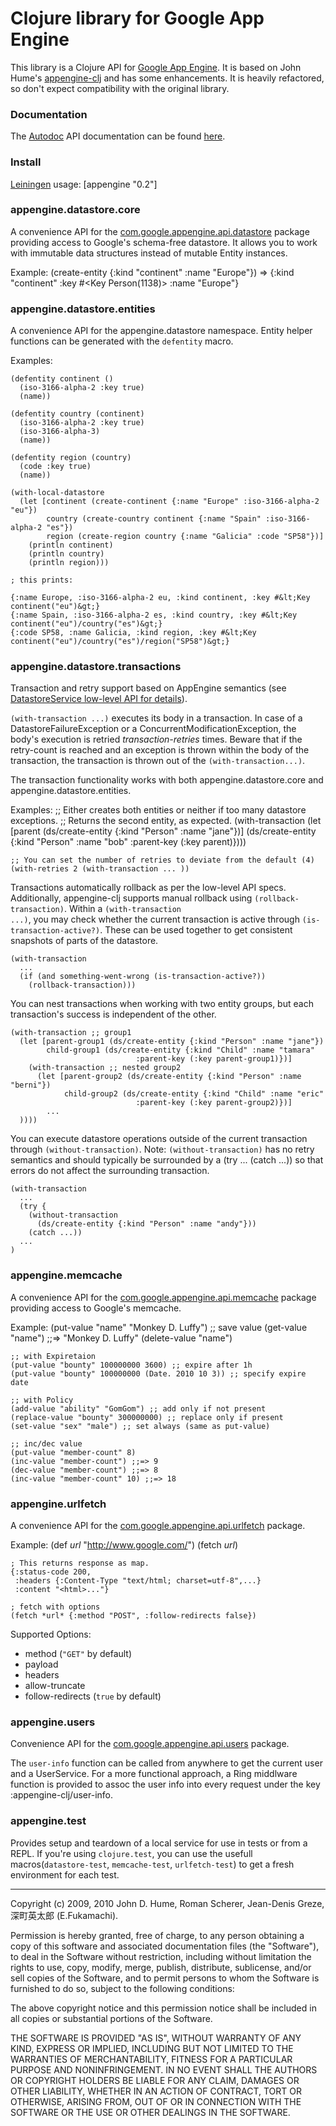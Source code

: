 # Clojure library for Google App Engine

This library is a Clojure API for [Google App
Engine](http://code.google.com/appengine). It is based on John Hume's
[appengine-clj](http://github.com/duelinmarkers/appengine-clj) and has
some enhancements. It is heavily refactored, so don't expect
compatibility with the original library.

### Documentation 

The [Autodoc](http://tomfaulhaber.github.com/autodoc) API documentation can be found
[here](http://r0man.github.com/appengine-clj).

### Install

[Leiningen](http://github.com/technomancy/leiningen) usage:
    [appengine "0.2"]

### appengine.datastore.core

A convenience API for the
[com.google.appengine.api.datastore](http://code.google.com/appengine/docs/java/javadoc/index.html?com/google/appengine/api/datastore/package-tree.html)
package providing access to Google's schema-free datastore. It allows
you to work with immutable data structures instead of mutable Entity
instances.

Example:
    (create-entity {:kind "continent" :name "Europe"})
    => {:kind "continent" :key #<Key Person(1138)> :name "Europe"}

### appengine.datastore.entities

A convenience API for the appengine.datastore namespace. Entity helper
functions can be generated with the <code>defentity</code> macro.

Examples:

    (defentity continent ()
      (iso-3166-alpha-2 :key true)
      (name))
     
    (defentity country (continent)
      (iso-3166-alpha-2 :key true)
      (iso-3166-alpha-3)
      (name))
     
    (defentity region (country)
      (code :key true)
      (name))
     
    (with-local-datastore
      (let [continent (create-continent {:name "Europe" :iso-3166-alpha-2 "eu"})
            country (create-country continent {:name "Spain" :iso-3166-alpha-2 "es"})
            region (create-region country {:name "Galicia" :code "SP58"})]
        (println continent)
        (println country)
        (println region)))
     
    ; this prints: 
     
    {:name Europe, :iso-3166-alpha-2 eu, :kind continent, :key #&lt;Key continent("eu")&gt;}
    {:name Spain, :iso-3166-alpha-2 es, :kind country, :key #&lt;Key continent("eu")/country("es")&gt;}
    {:code SP58, :name Galicia, :kind region, :key #&lt;Key continent("eu")/country("es")/region("SP58")&gt;}

### appengine.datastore.transactions

Transaction and retry support based on AppEngine semantics (see [DatastoreService low-level API for details](http://code.google.com/appengine/docs/java/javadoc/com/google/appengine/api/datastore/DatastoreService.html)).

<code>(with-transaction ...)</code> executes its body in a transaction.  In case of a DatastoreFailureException or a ConcurrentModificationException, the body's execution is retried *transaction-retries* times.  Beware that if the retry-count is reached and an exception is thrown within the body of the transaction, the transaction is thrown out of the <code>(with-transaction...)</code>.

The transaction functionality works with both appengine.datastore.core and appengine.datastore.entities.

Examples:
    ;; Either creates both entities or neither if too many datastore exceptions.
    ;; Returns the second entity, as expected.
    (with-transaction
      (let [parent (ds/create-entity {:kind "Person" :name "jane"})]
        (ds/create-entity {:kind "Person" :name "bob" 
                     :parent-key (:key parent)})))
     
    ;; You can set the number of retries to deviate from the default (4)
    (with-retries 2 (with-transaction ... ))

Transactions automatically rollback as per the low-level API specs.  Additionally, appengine-clj supports manual rollback using <code>(rollback-transaction)</code>.  Within a <code>(with-transaction ...)</code>, you may check whether the current transaction is active through <code>(is-transaction-active?)</code>.  These can be used together to get consistent snapshots of parts of the datastore.

    (with-transaction
      ...
      (if (and something-went-wrong (is-transaction-active?))
        (rollback-transaction)))

You can nest transactions when working with two entity groups, but each transaction's success is independent of the other.

    (with-transaction ;; group1
      (let [parent-group1 (ds/create-entity {:kind "Person" :name "jane"})
            child-group1 (ds/create-entity {:kind "Child" :name "tamara"
                   		       	:parent-key (:key parent-group1)})]
        (with-transaction ;; nested group2
          (let [parent-group2 (ds/create-entity {:kind "Person" :name "berni"})
                child-group2 (ds/create-entity {:kind "Child" :name "eric"
                   		       	:parent-key (:key parent-group2)})]
            ...
      ))))

You can execute datastore operations outside of the current transaction through <code>(without-transaction)</code>.  Note: <code>(without-transaction)</code> has no retry semantics and should typically be surrounded by a (try ... (catch ...)) so that errors do not affect the surrounding transaction.

    (with-transaction
      ...
      (try {
        (without-transaction 
          (ds/create-entity {:kind "Person" :name "andy"}))
        (catch ...))
      ...
    )

### appengine.memcache

A convenience API for the [com.google.appengine.api.memcache](http://code.google.com/intl/ja/appengine/docs/java/javadoc/index.html?com/google/appengine/api/memcache/package-tree.html) package providing access to Google's memcache.

Example:
    (put-value "name" "Monkey D. Luffy") ;; save value
    (get-value "name") ;;=> "Monkey D. Luffy"
    (delete-value "name")
    
    ;; with Expiretaion
    (put-value "bounty" 100000000 3600) ;; expire after 1h
    (put-value "bounty" 100000000 (Date. 2010 10 3)) ;; specify expire date
    
    ;; with Policy
    (add-value "ability" "GomGom") ;; add only if not present
    (replace-value "bounty" 300000000) ;; replace only if present
    (set-value "sex" "male") ;; set always (same as put-value)
    
    ;; inc/dec value
    (put-value "member-count" 8)
    (inc-value "member-count") ;;=> 9
    (dec-value "member-count") ;;=> 8
    (inc-value "member-count" 10) ;;=> 18

### appengine.urlfetch

A convenience API for the [com.google.appengine.api.urlfetch](http://code.google.com/intl/ja/appengine/docs/java/javadoc/index.html?com/google/appengine/api/urlfetch/package-tree.html) package.

Example:
    (def *url* "http://www.google.com/")
    (fetch *url*)
    
    ; This returns response as map.
    {:status-code 200,
     :headers {:Content-Type "text/html; charset=utf-8",...}
     :content "<html>..."}
     
    ; fetch with options
    (fetch *url* {:method "POST", :follow-redirects false})
    
Supported Options:

* method (<code>"GET"</code> by default)
* payload
* headers
* allow-truncate
* follow-redirects (<code>true</code> by default)

### appengine.users

Convenience API for the
[com.google.appengine.api.users](http://code.google.com/appengine/docs/java/javadoc/index.html?com/google/appengine/api/datastore/package-tree.html)
package.

The <code>user-info</code> function can be called from anywhere to get
the current user and a UserService.  For a more functional approach, a
Ring middlware function is provided to assoc the user info into every
request under the key :appengine-clj/user-info.

### appengine.test

Provides setup and teardown of a local service for use in tests or
from a REPL. If you're using <code>clojure.test</code>, you can use
the usefull macros(<code>datastore-test</code>,
<code>memcache-test</code>, <code>urlfetch-test</code>) to get a fresh
environment for each test.

---

Copyright (c) 2009, 2010 John D. Hume, Roman Scherer, Jean-Denis
Greze, 深町英太郎 (E.Fukamachi).

Permission is hereby granted, free of charge, to any person
obtaining a copy of this software and associated documentation
files (the "Software"), to deal in the Software without
restriction, including without limitation the rights to use,
copy, modify, merge, publish, distribute, sublicense, and/or sell
copies of the Software, and to permit persons to whom the
Software is furnished to do so, subject to the following
conditions:

The above copyright notice and this permission notice shall be
included in all copies or substantial portions of the Software.

THE SOFTWARE IS PROVIDED "AS IS", WITHOUT WARRANTY OF ANY KIND,
EXPRESS OR IMPLIED, INCLUDING BUT NOT LIMITED TO THE WARRANTIES
OF MERCHANTABILITY, FITNESS FOR A PARTICULAR PURPOSE AND
NONINFRINGEMENT. IN NO EVENT SHALL THE AUTHORS OR COPYRIGHT
HOLDERS BE LIABLE FOR ANY CLAIM, DAMAGES OR OTHER LIABILITY,
WHETHER IN AN ACTION OF CONTRACT, TORT OR OTHERWISE, ARISING
FROM, OUT OF OR IN CONNECTION WITH THE SOFTWARE OR THE USE OR
OTHER DEALINGS IN THE SOFTWARE.
